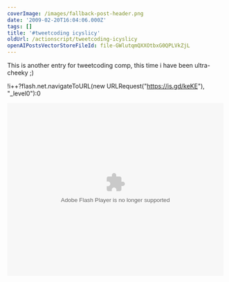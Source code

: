 ```yaml
---
coverImage: /images/fallback-post-header.png
date: '2009-02-20T16:04:06.000Z'
tags: []
title: '#tweetcoding icyslicy'
oldUrl: /actionscript/tweetcoding-icyslicy
openAIPostsVectorStoreFileId: file-GWlutqmQXXOtbxG0QPLVkZjL
---
```


This is another entry for tweetcoding comp, this time i have been ultra-cheeky ;)

<!-- more -->

!i++?flash.net.navigateToURL(new URLRequest("https://is.gd/keKE"), "\_level0"):0

<div class="ArwC7c ckChnd"><object width="500" height="400" data="/flash/tweetcoding/mikeysee03.swf" type="application/x-shockwave-flash"><param name="src" value="/flash/tweetcoding/mikeysee03.swf" /></object></div>
